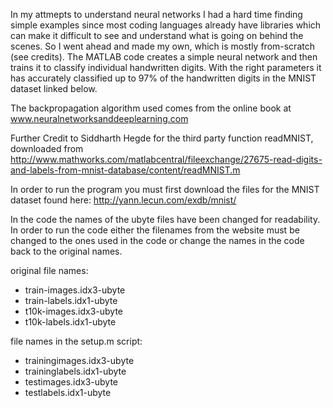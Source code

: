 In my attmepts to understand neural networks I had a hard time finding simple examples since most coding languages already have libraries which can make it difficult to see and understand what is going on behind the scenes. So I went ahead and made my own, which is mostly from-scratch (see credits). The MATLAB code creates a simple neural network and then trains it to classify individual handwritten digits. With the right parameters it has accurately classified up to 97% of the handwritten digits in the MNIST dataset linked below.

The backpropagation algorithm used comes from the online book at www.neuralnetworksanddeeplearning.com

Further Credit to Siddharth Hegde for the third party function readMNIST, downloaded from http://www.mathworks.com/matlabcentral/fileexchange/27675-read-digits-and-labels-from-mnist-database/content/readMNIST.m

In order to run the program you must first download the files for the MNIST dataset found here: http://yann.lecun.com/exdb/mnist/

In the code the names of the ubyte files have been changed for readability. In order to run the code either the filenames from the website must be changed to the ones used in the code or change the names in the code back to the original names. 

original file names:
* train-images.idx3-ubyte
* train-labels.idx1-ubyte
* t10k-images.idx3-ubyte
* t10k-labels.idx1-ubyte 

file names in the setup.m script: 
* trainingimages.idx3-ubyte
* traininglabels.idx1-ubyte
* testimages.idx3-ubyte
* testlabels.idx1-ubyte

